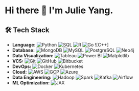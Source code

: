 # Hi there 👋 I'm Julie Yang.


## 🛠️ Tech Stack

- **Language:** ![Python](https://img.shields.io/badge/-Python-3776AB?style=flat&logo=python&logoColor=white) ![SQL](https://img.shields.io/badge/-SQL-4479A1?style=flat&logo=postgresql&logoColor=white) ![R](https://img.shields.io/badge/-R-276DC3?style=flat&logo=r&logoColor=white) ![Go](https://img.shields.io/badge/-Go-00ADD8?style=flat&logo=go&logoColor=white) ![C++]
- **Database:** ![MongoDB](https://img.shields.io/badge/-MongoDB-47A248?style=flat&logo=mongodb&logoColor=white) ![MySQL](https://img.shields.io/badge/-MySQL-4479A1?style=flat&logo=mysql&logoColor=white) ![PostgreSQL](https://img.shields.io/badge/-PostgreSQL-336791?style=flat&logo=postgresql&logoColor=white)  ![Neo4j](https://img.shields.io/badge/-Neo4j-008CC1?style=flat&logo=neo4j&logoColor=white)
- **Data Visualization:** ![Tableau](https://img.shields.io/badge/-Tableau-E97627?style=flat&logo=tableau&logoColor=white) ![Power BI](https://img.shields.io/badge/-Power%20BI-F2C811?style=flat&logo=power-bi&logoColor=white) ![Matplotlib](https://img.shields.io/badge/-Matplotlib-11557C?style=flat)
- **VCS:** ![Git](https://img.shields.io/badge/-Git-F05032?style=flat&logo=git&logoColor=white) ![GitHub](https://img.shields.io/badge/-GitHub-181717?style=flat&logo=github&logoColor=white) ![Bitbucket](https://img.shields.io/badge/-Bitbucket-0052CC?style=flat&logo=bitbucket&logoColor=white)
- **DevOps:** ![Docker](https://img.shields.io/badge/-Docker-2496ED?style=flat&logo=docker&logoColor=white) ![Kubernetes](https://img.shields.io/badge/-Kubernetes-326CE5?style=flat&logo=kubernetes&logoColor=white)
- **Cloud:** ![AWS](https://img.shields.io/badge/-AWS-232F3E?style=flat&logo=amazon-aws&logoColor=white) ![GCP](https://img.shields.io/badge/-GCP-4285F4?style=flat&logo=google-cloud&logoColor=white) ![Azure](https://img.shields.io/badge/-Azure-0078D4?style=flat&logo=microsoft-azure&logoColor=white)
- **Data Engineering:** ![Hadoop](https://img.shields.io/badge/-Hadoop-66CCFF?style=flat&logo=apache-hadoop&logoColor=white) ![Spark](https://img.shields.io/badge/-Spark-E25A1C?style=flat&logo=apache-spark&logoColor=white) ![Kafka](https://img.shields.io/badge/-Kafka-231F20?style=flat&logo=apache-kafka&logoColor=white) ![Airflow](https://img.shields.io/badge/-Airflow-017CEE?style=flat&logo=apache-airflow&logoColor=white)
- **ML Optimization:** ![JAX](https://img.shields.io/badge/-JAX-007ACC?style=flat&logo=google&logoColor=white)
